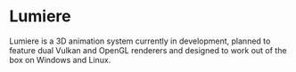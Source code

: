 # Lumiere
Lumiere is a 3D animation system currently in development, planned to feature dual Vulkan and OpenGL renderers and designed to work out of the box on Windows and Linux.
